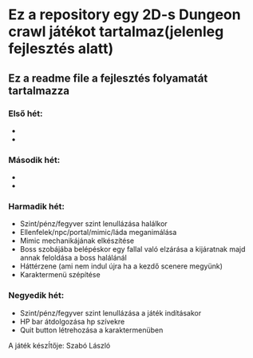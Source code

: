# Ez a repository egy 2D-s Dungeon crawl játékot tartalmaz(jelenleg fejlesztés alatt)
## Ez a readme file a fejlesztés folyamatát tartalmazza
### Első hét:
*
*
### Második hét:
*
*
### Harmadik hét:
* Szint/pénz/fegyver szint lenullázása halálkor
* Ellenfelek/npc/portal/mimic/láda meganimálása
* Mimic mechanikájának elkészítése
* Boss szobájába belépéskor egy fallal való elzárása a kijáratnak majd annak feloldása a boss halálánál
* Háttérzene (ami nem indul újra ha a kezdő scenere megyünk)
* Karaktermenü szépítése

### Negyedik hét:
* Szint/pénz/fegyver szint lenullázása a játék indításakor
* HP bar átdolgozása hp szívekre
* Quit button létrehozása a karaktermenüben


A játék készÍtője: Szabó László